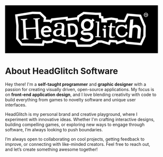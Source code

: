 ![Profile Picture](./brandkit/render/banners/HeadGlitch-Github-Banner-short(Dark).png)
# About HeadGlitch Software

Hey there! I'm a **self-taught programmer** and **graphic designer** with a passion for creating visually driven, open-source applications. My focus is on **front-end application design**, and I love blending creativity with code to build everything from games to novelty software and unique user interfaces.  

HeadGlitch is my personal brand and creative playground, where I experiment with innovative ideas. Whether I'm crafting interactive designs, building compelling games, or exploring new ways to engage through software, I’m always looking to push boundaries.  

I’m always open to collaborating on cool projects, getting feedback to improve, or connecting with like-minded creators. Feel free to reach out, and let’s create something awesome together!  
